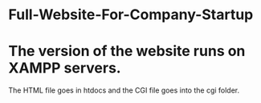 # Full-Website-For-Company-Startup

# The version of the website runs on XAMPP servers.
The HTML file goes in htdocs and the CGI file goes into the cgi folder.
